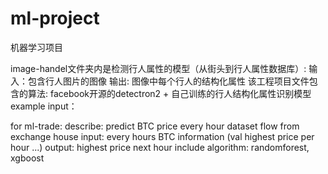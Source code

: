 # ml-project
机器学习项目

image-handel文件夹内是检测行人属性的模型（从街头到行人属性数据库）:
    输入：包含行人图片的图像
    输出: 图像中每个行人的结构化属性
    该工程项目文件包含的算法: facebook开源的detectron2 + 自己训练的行人结构化属性识别模型
example input：



for ml-trade:
    describe: predict BTC price every hour dataset flow from exchange house
    input: every hours BTC information (val highest price per hour ...)
    output: highest price next hour
    include algorithm: randomforest, xgboost
